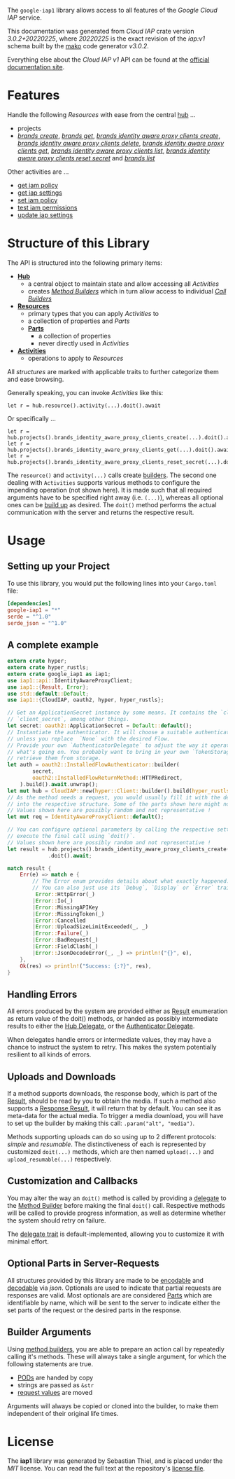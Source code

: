 <!---
DO NOT EDIT !
This file was generated automatically from 'src/mako/api/README.md.mako'
DO NOT EDIT !
-->
The `google-iap1` library allows access to all features of the *Google Cloud IAP* service.

This documentation was generated from *Cloud IAP* crate version *3.0.2+20220225*, where *20220225* is the exact revision of the *iap:v1* schema built by the [mako](http://www.makotemplates.org/) code generator *v3.0.2*.

Everything else about the *Cloud IAP* *v1* API can be found at the
[official documentation site](https://cloud.google.com/iap).
# Features

Handle the following *Resources* with ease from the central [hub](https://docs.rs/google-iap1/3.0.2+20220225/google_iap1/CloudIAP) ... 

* projects
 * [*brands create*](https://docs.rs/google-iap1/3.0.2+20220225/google_iap1/api::ProjectBrandCreateCall), [*brands get*](https://docs.rs/google-iap1/3.0.2+20220225/google_iap1/api::ProjectBrandGetCall), [*brands identity aware proxy clients create*](https://docs.rs/google-iap1/3.0.2+20220225/google_iap1/api::ProjectBrandIdentityAwareProxyClientCreateCall), [*brands identity aware proxy clients delete*](https://docs.rs/google-iap1/3.0.2+20220225/google_iap1/api::ProjectBrandIdentityAwareProxyClientDeleteCall), [*brands identity aware proxy clients get*](https://docs.rs/google-iap1/3.0.2+20220225/google_iap1/api::ProjectBrandIdentityAwareProxyClientGetCall), [*brands identity aware proxy clients list*](https://docs.rs/google-iap1/3.0.2+20220225/google_iap1/api::ProjectBrandIdentityAwareProxyClientListCall), [*brands identity aware proxy clients reset secret*](https://docs.rs/google-iap1/3.0.2+20220225/google_iap1/api::ProjectBrandIdentityAwareProxyClientResetSecretCall) and [*brands list*](https://docs.rs/google-iap1/3.0.2+20220225/google_iap1/api::ProjectBrandListCall)

Other activities are ...

* [get iam policy](https://docs.rs/google-iap1/3.0.2+20220225/google_iap1/api::MethodGetIamPolicyCall)
* [get iap settings](https://docs.rs/google-iap1/3.0.2+20220225/google_iap1/api::MethodGetIapSettingCall)
* [set iam policy](https://docs.rs/google-iap1/3.0.2+20220225/google_iap1/api::MethodSetIamPolicyCall)
* [test iam permissions](https://docs.rs/google-iap1/3.0.2+20220225/google_iap1/api::MethodTestIamPermissionCall)
* [update iap settings](https://docs.rs/google-iap1/3.0.2+20220225/google_iap1/api::MethodUpdateIapSettingCall)



# Structure of this Library

The API is structured into the following primary items:

* **[Hub](https://docs.rs/google-iap1/3.0.2+20220225/google_iap1/CloudIAP)**
    * a central object to maintain state and allow accessing all *Activities*
    * creates [*Method Builders*](https://docs.rs/google-iap1/3.0.2+20220225/google_iap1/client::MethodsBuilder) which in turn
      allow access to individual [*Call Builders*](https://docs.rs/google-iap1/3.0.2+20220225/google_iap1/client::CallBuilder)
* **[Resources](https://docs.rs/google-iap1/3.0.2+20220225/google_iap1/client::Resource)**
    * primary types that you can apply *Activities* to
    * a collection of properties and *Parts*
    * **[Parts](https://docs.rs/google-iap1/3.0.2+20220225/google_iap1/client::Part)**
        * a collection of properties
        * never directly used in *Activities*
* **[Activities](https://docs.rs/google-iap1/3.0.2+20220225/google_iap1/client::CallBuilder)**
    * operations to apply to *Resources*

All *structures* are marked with applicable traits to further categorize them and ease browsing.

Generally speaking, you can invoke *Activities* like this:

```Rust,ignore
let r = hub.resource().activity(...).doit().await
```

Or specifically ...

```ignore
let r = hub.projects().brands_identity_aware_proxy_clients_create(...).doit().await
let r = hub.projects().brands_identity_aware_proxy_clients_get(...).doit().await
let r = hub.projects().brands_identity_aware_proxy_clients_reset_secret(...).doit().await
```

The `resource()` and `activity(...)` calls create [builders][builder-pattern]. The second one dealing with `Activities` 
supports various methods to configure the impending operation (not shown here). It is made such that all required arguments have to be 
specified right away (i.e. `(...)`), whereas all optional ones can be [build up][builder-pattern] as desired.
The `doit()` method performs the actual communication with the server and returns the respective result.

# Usage

## Setting up your Project

To use this library, you would put the following lines into your `Cargo.toml` file:

```toml
[dependencies]
google-iap1 = "*"
serde = "^1.0"
serde_json = "^1.0"
```

## A complete example

```Rust
extern crate hyper;
extern crate hyper_rustls;
extern crate google_iap1 as iap1;
use iap1::api::IdentityAwareProxyClient;
use iap1::{Result, Error};
use std::default::Default;
use iap1::{CloudIAP, oauth2, hyper, hyper_rustls};

// Get an ApplicationSecret instance by some means. It contains the `client_id` and 
// `client_secret`, among other things.
let secret: oauth2::ApplicationSecret = Default::default();
// Instantiate the authenticator. It will choose a suitable authentication flow for you, 
// unless you replace  `None` with the desired Flow.
// Provide your own `AuthenticatorDelegate` to adjust the way it operates and get feedback about 
// what's going on. You probably want to bring in your own `TokenStorage` to persist tokens and
// retrieve them from storage.
let auth = oauth2::InstalledFlowAuthenticator::builder(
        secret,
        oauth2::InstalledFlowReturnMethod::HTTPRedirect,
    ).build().await.unwrap();
let mut hub = CloudIAP::new(hyper::Client::builder().build(hyper_rustls::HttpsConnector::with_native_roots().https_or_http().enable_http1().enable_http2().build()), auth);
// As the method needs a request, you would usually fill it with the desired information
// into the respective structure. Some of the parts shown here might not be applicable !
// Values shown here are possibly random and not representative !
let mut req = IdentityAwareProxyClient::default();

// You can configure optional parameters by calling the respective setters at will, and
// execute the final call using `doit()`.
// Values shown here are possibly random and not representative !
let result = hub.projects().brands_identity_aware_proxy_clients_create(req, "parent")
             .doit().await;

match result {
    Err(e) => match e {
        // The Error enum provides details about what exactly happened.
        // You can also just use its `Debug`, `Display` or `Error` traits
         Error::HttpError(_)
        |Error::Io(_)
        |Error::MissingAPIKey
        |Error::MissingToken(_)
        |Error::Cancelled
        |Error::UploadSizeLimitExceeded(_, _)
        |Error::Failure(_)
        |Error::BadRequest(_)
        |Error::FieldClash(_)
        |Error::JsonDecodeError(_, _) => println!("{}", e),
    },
    Ok(res) => println!("Success: {:?}", res),
}

```
## Handling Errors

All errors produced by the system are provided either as [Result](https://docs.rs/google-iap1/3.0.2+20220225/google_iap1/client::Result) enumeration as return value of
the doit() methods, or handed as possibly intermediate results to either the 
[Hub Delegate](https://docs.rs/google-iap1/3.0.2+20220225/google_iap1/client::Delegate), or the [Authenticator Delegate](https://docs.rs/yup-oauth2/*/yup_oauth2/trait.AuthenticatorDelegate.html).

When delegates handle errors or intermediate values, they may have a chance to instruct the system to retry. This 
makes the system potentially resilient to all kinds of errors.

## Uploads and Downloads
If a method supports downloads, the response body, which is part of the [Result](https://docs.rs/google-iap1/3.0.2+20220225/google_iap1/client::Result), should be
read by you to obtain the media.
If such a method also supports a [Response Result](https://docs.rs/google-iap1/3.0.2+20220225/google_iap1/client::ResponseResult), it will return that by default.
You can see it as meta-data for the actual media. To trigger a media download, you will have to set up the builder by making
this call: `.param("alt", "media")`.

Methods supporting uploads can do so using up to 2 different protocols: 
*simple* and *resumable*. The distinctiveness of each is represented by customized 
`doit(...)` methods, which are then named `upload(...)` and `upload_resumable(...)` respectively.

## Customization and Callbacks

You may alter the way an `doit()` method is called by providing a [delegate](https://docs.rs/google-iap1/3.0.2+20220225/google_iap1/client::Delegate) to the 
[Method Builder](https://docs.rs/google-iap1/3.0.2+20220225/google_iap1/client::CallBuilder) before making the final `doit()` call. 
Respective methods will be called to provide progress information, as well as determine whether the system should 
retry on failure.

The [delegate trait](https://docs.rs/google-iap1/3.0.2+20220225/google_iap1/client::Delegate) is default-implemented, allowing you to customize it with minimal effort.

## Optional Parts in Server-Requests

All structures provided by this library are made to be [encodable](https://docs.rs/google-iap1/3.0.2+20220225/google_iap1/client::RequestValue) and 
[decodable](https://docs.rs/google-iap1/3.0.2+20220225/google_iap1/client::ResponseResult) via *json*. Optionals are used to indicate that partial requests are responses 
are valid.
Most optionals are are considered [Parts](https://docs.rs/google-iap1/3.0.2+20220225/google_iap1/client::Part) which are identifiable by name, which will be sent to 
the server to indicate either the set parts of the request or the desired parts in the response.

## Builder Arguments

Using [method builders](https://docs.rs/google-iap1/3.0.2+20220225/google_iap1/client::CallBuilder), you are able to prepare an action call by repeatedly calling it's methods.
These will always take a single argument, for which the following statements are true.

* [PODs][wiki-pod] are handed by copy
* strings are passed as `&str`
* [request values](https://docs.rs/google-iap1/3.0.2+20220225/google_iap1/client::RequestValue) are moved

Arguments will always be copied or cloned into the builder, to make them independent of their original life times.

[wiki-pod]: http://en.wikipedia.org/wiki/Plain_old_data_structure
[builder-pattern]: http://en.wikipedia.org/wiki/Builder_pattern
[google-go-api]: https://github.com/google/google-api-go-client

# License
The **iap1** library was generated by Sebastian Thiel, and is placed 
under the *MIT* license.
You can read the full text at the repository's [license file][repo-license].

[repo-license]: https://github.com/Byron/google-apis-rsblob/main/LICENSE.md
